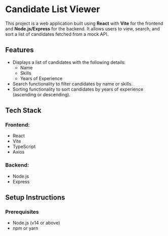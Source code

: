# Candidate List Viewer

This project is a web application built using **React** with **Vite** for the frontend and **Node.js/Express** for the backend. It allows users to view, search, and sort a list of candidates fetched from a mock API.

## Features

- Displays a list of candidates with the following details:
  - Name
  - Skills
  - Years of Experience
- Search functionality to filter candidates by name or skills.
- Sorting functionality to sort candidates by years of experience (ascending or descending).

## Tech Stack

### Frontend:

- React
- Vite
- TypeScript
- Axios

### Backend:

- Node.js
- Express

## Setup Instructions

### Prerequisites

- Node.js (v14 or above)
- npm or yarn
